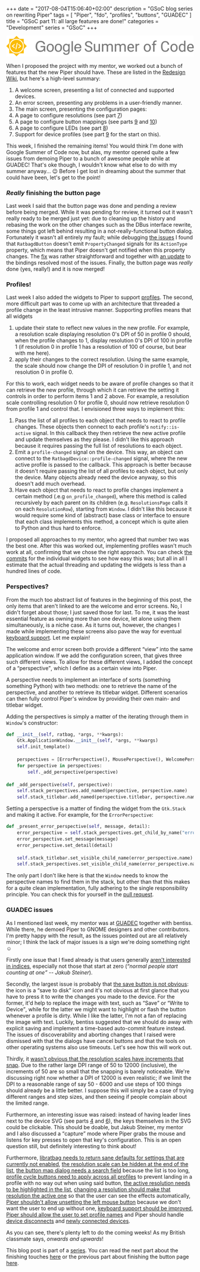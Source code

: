 +++
date = "2017-08-04T15:06:40+02:00"
description = "GSoC blog series on rewriting Piper"
tags = [ "Piper", "fdo", "profiles", "buttons", "GUADEC" ]
title = "GSoC part 11: all large features are done!"
categories = "Development"
series = "GSoC"
+++

![GSoC logo horizontal](/img/blog/gsoc-part-1/GSoC-logo-horizontal.svg)

When I proposed the project with my mentor, we worked out a bunch of features
that the new Piper should have. These are listed in the [Redesign
Wiki](https://github.com/libratbag/piper/wiki/Piper-Redesign), but here's a
high-level summary:

1. A welcome screen, presenting a list of connected and supported devices.
2. An error screen, presenting any problems in a user-friendly manner.
3. The main screen, presenting the configuration pages:
  1. A page to configure resolutions (see part [7](/blog/gsoc-part-7))
  2. A page to configure button mappings (see parts [9](/blog/gsoc-part-9) and
     [10](/blog/gsoc-part-10))
  3. A page to configure LEDs (see part [8](/blog/gsoc-part-8))
4. Support for device profiles (see part [9](/blog/gsoc-part-9) for the start on
   this).

This week, I finished the remaining items! You would think I'm done with Google
Summer of Code now, but alas, my mentor opened quite a few issues from demoing
Piper to a bunch of awesome people while at GUADEC! That's oke though, I
wouldn't know what else to do with my summer anyway... &#x1f609; Before I get
lost in dreaming about the summer that could have been, let's get to the point!

### *Really* finishing the button page

Last week I said that the button page was done and pending a review before being
merged. While it was pending for review, it turned out it wasn't really ready to
be merged just yet: due to cleaning up the history and rebasing the work on the
other changes such as the DBus interface rewrite, some things got left behind
resulting in a not-really-functional button dialog. Fortunately it wasn't all
entirely my fault; while debugging [the
issues](https://github.com/libratbag/piper/pull/47#issuecomment-319015491) I
found that `RatbagdButton` doesn't emit `PropertyChanged` signals for its
`ActionType` property, which means that Piper doesn't get notified when this
property changes. The [fix](https://github.com/libratbag/libratbag/pull/264) was
rather straightforward and together with [an
update](https://github.com/libratbag/piper/pull/47/commits/27062a2b59e3f9846d568bac7b29a97c69bf32ab)
to the bindings resolved most of the issues. Finally, the button page was
*really* done (yes, really!) and it is now merged!

### Profiles!

Last week I also added the widgets to Piper to support
[profiles](/blog/gsoc-part-10#beginning-the-work-on-profiles). The second, more
difficult part was to come up with an architecture that threaded a profile
change in the least intrusive manner.  Supporting profiles means that all
widgets

1. update their state to reflect new values in the new profile. For example, a
   resolution scale displaying resolution 0's DPI of 50 in profile 0 should,
   when the profile changes to 1, display resolution 0's DPI of 100 in profile 1
   (if resolution 0 in profile 1 has a resolution of 100 of course, but bear
   with me here).
2. apply their changes to the correct resolution. Using the same example, the
   scale should now change the DPI of resolution 0 in profile 1, and not
   resolution 0 in profile 0.

For this to work, each widget needs to be aware of profile changes so that it
can retrieve the new profile, through which it can retrieve the setting it
controls in order to perform items 1 and 2 above. For example, a resolution
scale controlling resolution 0 for profile 0, should now retrieve resolution 0
from profile 1 and control that. I envisioned three ways to implement this:

1. Pass the list of all profiles to each object that needs to react to profile
   changes. These objects then connect to each profile's `notify::is-active`
   signal. In this callback they then retrieve the new active profile and update
   themselves as they please. I didn't like this approach because it requires
   passing the full list of resolutions to each object.
2. Emit a `profile-changed` signal on the device. This way, an object can
   connect to the `RatbagdDevice::profile-changed` signal, where the new active
   profile is passed to the callback. This approach is better because it doesn't
   require passing the list of all profiles to each object, but only the device.
   Many objects already need the device anyway, so this doesn't add much
   overhead.
3. Have each object that needs to react to profile changes implement a certain
   method (.e.g `on_profile_changed`), where this method is called recursively
   by each parent on its children (e.g. `ResolutionsPage` calls it on each
   `ResolutionRow`), starting from `Window`. I didn't like this because it would
   require some kind of (abstract) base class or interface to ensure that each
   class implements this method, a concept which is quite alien to Python and
   thus hard to enforce.

I proposed all approaches to my mentor, who agreed that number two was the best
one. After this was worked out, implementing profiles wasn't much work at all,
confirming that we chose the right approach. You can check [the
commits](https://github.com/libratbag/piper/pull/73) for the individual widgets
to see how easy this was; but all in all I estimate that the actual threading
and updating the widgets is less than a hundred lines of code.

### Perspectives?

From the much too abstract list of features in the beginning of this post, the
only items that aren't linked to are the welcome and error screens. No, I didn't
forget about those; I just saved those for last. To me, it was the least
essential feature as owning more than one device, let alone using them
simultaneously, is a niche case. As it turns out, however, the changes I made
while implementing these screens also pave the way for eventual [keyboard
support](https://github.com/libratbag/libratbag/issues/172). Let me explain!

The welcome and error screen both provide a different <q>view</q> into the same
application window. If we add the configuration screen, that gives three such
different views. To allow for these different views, I added the concept of a
<q>perspective</q>, which I define as a certain view into Piper.

A perspective needs to implement an interface of sorts (something something
Python) with two methods: one to retrieve the name of the perspective, and
another to retrieve its titlebar widget. Different scenarios can then fully
control Piper's window by providing their own main- and titlebar widget.

Adding the perspectives is simply a
matter of the iterating through them in `Window`'s constructor:

```python
def __init__(self, ratbag, *args, **kwargs):
    Gtk.ApplicationWindow.__init__(self, *args, **kwargs)
    self.init_template()

    perspectives = [ErrorPerspective(), MousePerspective(), WelcomePerspective()]
    for perspective in perspectives:
        self._add_perspective(perspective)

def _add_perspective(self, perspective):
    self.stack_perspectives.add_named(perspective, perspective.name)
    self.stack_titlebar.add_named(perspective.titlebar, perspective.name)
```

Setting a perspective is a matter of finding the widget from the `Gtk.Stack` and
making it active. For example, for the `ErrorPerspective`:

```python
def _present_error_perspective(self, message, detail):
    error_perspective = self.stack_perspectives.get_child_by_name("error_perspective")
    error_perspective.set_message(message)
    error_perspective.set_detail(detail)

    self.stack_titlebar.set_visible_child_name(error_perspective.name)
    self.stack_perspectives.set_visible_child_name(error_perspective.name)
```

The only part I don't like here is that the `Window` needs to know the
perspective names to find them in the stack, but other than that this makes for
a quite clean implementation, fully adhering to the single responsibility
principle. You can check this for yourself in the [pull
request](https://github.com/libratbag/piper/pull/84).

### GUADEC issues

As I mentioned last week, my mentor was at [GUADEC](https://2017.guadec.org/)
together with bentiss. While there, he demoed Piper to GNOME designers and other
contributors. I'm pretty happy with the result, as the issues pointed out are
all relatively minor; I think the lack of major issues is a sign we're doing
something right &#9786;

Firstly one issue that I fixed already is that users generally [aren't interested
in indices](https://github.com/libratbag/piper/pull/91), especially not those
that start at zero (*<q>normal people start counting at one</q> -- Jakub
Steiner*).

Secondly, the largest issue is probably that [the save button is not
obvious](https://github.com/libratbag/piper/issues/69): the icon is a <q>save to
disk</q> icon and it's not obvious at first glance that you have to press it to
write the changes you made to the device. For the former, it'd help to replace
the image with text, such as <q>Save</q> or <q>Write to Device</q>, while for
the latter we might want to highlight or flash the button whenever a profile is
dirty. While I like the latter, I'm not a fan of replacing the image with text.
Luckily, bentiss suggested that we should do away with explicit saving and
implement a time-based auto-commit feature instead. The issues of
discoverability and aborting changes that I raised were dismissed with that the
dialogs have cancel buttons and that the tools on other operating systems also
use timeouts. Let's see how this will work out.

Thirdly, it [wasn't obvious that the resolution scales have increments that
snap](https://github.com/libratbag/piper/issues/68). Due to the rather large DPI
range of 50 to 12000 (inclusive), the increments of 50 are so small that the
snapping is barely noticeable. We're discussing right now whether a DPI of 12000
is even realistic; if we limit the DPI to a reasonable range of say 50 - 6000
and use steps of 100 things should already be a little better. I suppose this
will simply be a case of trying different ranges and step sizes, and then seeing
if people complain about the limited range.

Furthermore, an interesting issue was raised: instead of having leader lines
next to the device SVG (see parts [4](/blog/gsoc-part-4) and
[6](/blog/gsoc-part-6)), the keys themselves in the SVG could be clickable. This
should be doable, but Jakub Steiner, my mentor and I also discussed a
<q>capture</q> mode where Piper grabs the mouse and listens for key presses to
open that key's configuration. This is an open question still, but definitely
interesting to think about!

Furthermore, [libratbag needs to return sane defaults for settings that are
currently not enabled](https://github.com/libratbag/libratbag/issues/270), [the
resolution scale can be hidden at the end of the
list](https://github.com/libratbag/piper/issues/74), [the button map dialog
needs a search field](https://github.com/libratbag/piper/issues/77) because the
list is too long, [profile cycle buttons need to apply across all
profiles](https://github.com/libratbag/piper/issues/78) to prevent landing in a
profile with no way out when using said button, [the active resolution needs to
be highlighted in the list](https://github.com/libratbag/piper/issues/80),
[changing a resolution should make that resolution the active
one](https://github.com/libratbag/piper/issues/81) so that the user can see the
effects automatically, [Piper shouldn't allow unsetting the left mouse
button](https://github.com/libratbag/piper/issues/82) because we don't want the
user to end up without one, [keyboard support should be
improved](https://github.com/libratbag/piper/issues/83), [Piper should allow the
user to set profile names](https://github.com/libratbag/piper/issues/85) and
Piper should handle [device
disconnects](https://github.com/libratbag/piper/issues/89) and [newly connected
devices](https://github.com/libratbag/piper/issues/90).

As you can see, there's plenty left to do the coming weeks! As my British
classmate says, *onwards and upwards*!

This blog post is part of a [series](/series/gsoc/). You can read the next part about the
finishing touches [here](/blog/gsoc-part-12) or the previous part about
finishing the button page [here](/blog/gsoc-part-10).
